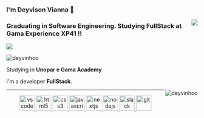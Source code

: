 ### I'm Deyvison Vianna 👋
<img align='right' src="https://github-readme-stats.vercel.app/api?username=deyvinhoo&show_icons=true&title_color=783c00&text_color=af552e&icon_color=783c00&bg_color=f8efd4&cache_seconds=2300">

### Graduating in Software Engineering. Studying FullStack at Gama Experience XP41 !!

<img src="https://img.shields.io/static/v1?label=Overview&message=Deyvinhoo&color=f8efd4&style=for-the-badge&logo=GitHub">
<p align="left"> <img src="https://komarev.com/ghpvc/?username=deyvinhoo&label=Profile%20views&color=0e75b6&style=flat" alt="deyvinhoo" /> </p>

<p>

Studying in **Unopar e Gama Academy**<br/>

I'm a developer **FullStack**.

<!--   <p align="left" style="margin-top:10px;"> <a href="https://github.com/ryo-ma/github-profile-trophy"><img src="https://github-profile-trophy.vercel.app/?username=deyvinhoo&theme=onedark&row=1&margin-w=5" alt="deyvinhoo" /></a> </p> -->
<p><img align="right" style="display:block;" src="https://github-readme-stats.vercel.app/api/top-langs?username=deyvinhoo&show_icons=true&locale=en&layout=compact" alt="deyvinhoo" /></p>
</p>

<hr>

  <p align="center">
   <a href="https://code.visualstudio.com/">
      <img src="https://cdn.jsdelivr.net/gh/devicons/devicon/icons/vscode/vscode-original.svg" alt="vscode" width="40" height="40"/>
   </a>
   <a href="https://developer.mozilla.org/pt-BR/docs/Web/HTML">
      <img src="https://cdn.jsdelivr.net/gh/devicons/devicon/icons/html5/html5-plain.svg" alt="html5" width="40" height="40"/>
   </a>
   <a href="https://developer.mozilla.org/pt-BR/docs/Web/CSS">
      <img src="https://cdn.jsdelivr.net/gh/devicons/devicon/icons/css3/css3-plain.svg" alt="css3" width="40" height="40"/>
   </a>
   <a href="https://developer.mozilla.org/en-US/docs/Web/JavaScript">
      <img src="https://cdn.jsdelivr.net/gh/devicons/devicon/icons/javascript/javascript-original.svg" alt="javascript" width="40" height="40"/>
   </a>
   <a href="https://nextjs.org/">
      <img src="https://cdn.jsdelivr.net/gh/devicons/devicon/icons/nextjs/nextjs-line.svg" alt="nextjs" width="40" height="40"/>
   </a>
   <a href="https://nodejs.org">
      <img src="https://cdn.jsdelivr.net/gh/devicons/devicon/icons/nodejs/nodejs-original.svg" alt="nodejs" width="40" height="40"/>
   </a>
   <a href="https://www.slack.com">
      <img src="https://cdn.jsdelivr.net/gh/devicons/devicon/icons/slack/slack-original.svg" alt="slack" width="40" height="40"/>
   </a>
   <a href="https://git-scm.com/">
      <img src="https://cdn.jsdelivr.net/gh/devicons/devicon/icons/git/git-original.svg" alt="git" width="40" height="40"/>
   </a>
</p>




<!-- ### I'm Deyvison Vianna 👋
<div>
  <a href="https://github.com/Deyvinhoo">
    <img height="180em"
      src="https://github-readme-stats.vercel.app/api?username=Deyvinhoo&show_icons=true&theme=dracula&include_all_commits=true&count_private=true" />
    <img height="180em"
      src="https://github-readme-stats.vercel.app/api/top-langs/?username=Deyvinhoo&layout=compact&langs_count=7&theme=dracula" />
</div>
<div style="display: inline_block"><br>
  <img align="center" alt="deyvi-Js" height="30" width="40"
    src="https://raw.githubusercontent.com/devicons/devicon/master/icons/javascript/javascript-plain.svg">
  <img align="center" alt="deyvi-HTML" height="30" width="40"
    src="https://raw.githubusercontent.com/devicons/devicon/master/icons/html5/html5-original.svg">
  <img align="center" alt="deyvi-CSS" height="30" width="40"
    src="https://raw.githubusercontent.com/devicons/devicon/master/icons/css3/css3-original.svg">
  
</div>
  
 -->
